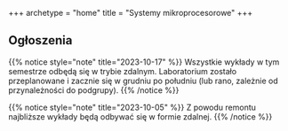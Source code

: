 +++
archetype = "home"
title = "Systemy mikroprocesorowe"
+++

## Ogłoszenia

{{% notice style="note" title="2023-10-17" %}}
Wszystkie wykłady w tym semestrze odbędą się w trybie zdalnym. Laboratorium zostało przeplanowane i zacznie się w grudniu po południu (lub rano, zależnie od przynależności do podgrupy).
{{% /notice %}}

{{% notice style="note" title="2023-10-05" %}}
Z powodu remontu najbliższe wykłady będą odbywać się w formie zdalnej.
{{% /notice %}}
